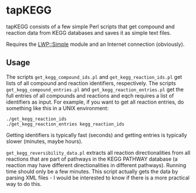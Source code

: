 # tapKEGG

tapKEGG consists of a few simple Perl scripts that get compound and reaction data from KEGG databases and saves it as simple text files.

Requires the [LWP::Simple](http://search.cpan.org/~ether/libwww-perl-6.13/lib/LWP/Simple.pm) module and an Internet connection (obviously).

## Usage

The scripts `get_kegg_compound_ids.pl` and `get_kegg_reaction_ids.pl` get lists of all compound and reaction identifiers, respectively. The scripts `get_kegg_compound_entries.pl` and `get_kegg_reaction_entries.pl` get the full entries of all compounds and reactions and eqch requires a list of identifiers as input. For example, if you want to get all reaction entries, do something like this in a UNIX environment:
```
./get_kegg_reaction_ids
./get_kegg_reaction_entries kegg_reaction_ids
```
Getting identifiers is typically fast (seconds) and getting entries is typically slower (minutes, maybe hours).

`get_kegg_reversibility_data.pl` extracts all reaction directionalities from all reactions that are part of pathways in the KEGG PATHWAY database (a reaction may have different directionalities in different pathways). Running time should only be a few minutes. This script actually gets the data by parsing XML files - I would be interested to know if there is a more practical way to do this.
